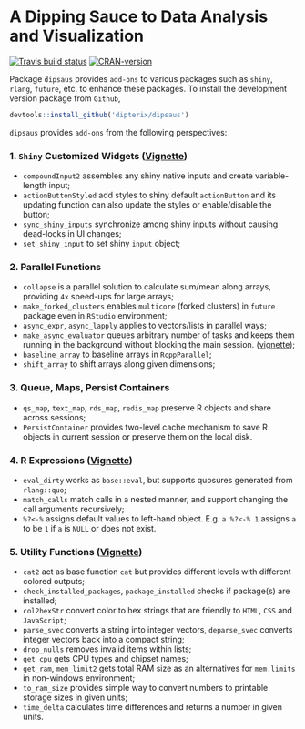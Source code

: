 # A Dipping Sauce to Data Analysis and Visualization

[![Travis build status](https://travis-ci.org/dipterix/dipsaus.svg?branch=master)](https://travis-ci.org/dipterix/dipsaus)
[![CRAN-version](https://www.r-pkg.org/badges/version/dipsaus)](https://CRAN.R-project.org/package=dipsaus)
<!-- [![Cran-version](http://cranlogs.r-pkg.org/badges/grand-total/dipsaus)](https://CRAN.R-project.org/package=dipsaus) -->


Package `dipsaus` provides `add-ons` to various packages such as `shiny`, `rlang`, `future`, etc. to enhance these packages. To install the development version package from `Github`,

```r
devtools::install_github('dipterix/dipsaus')
```

`dipsaus` provides `add-ons` from the following perspectives:

### 1. `Shiny` Customized Widgets ([Vignette](https://dipterix.github.io/dipsaus/articles/shiny_customized_widgets.html))

* `compoundInput2` assembles any shiny native inputs and create variable-length input;
* `actionButtonStyled` add styles to shiny default `actionButton` and its updating function can also update the styles or enable/disable the button;
* `sync_shiny_inputs` synchronize among shiny inputs without causing dead-locks in UI changes;
* `set_shiny_input` to set shiny `input` object;

### 2. Parallel Functions

* `collapse` is a parallel solution to calculate sum/mean along arrays, providing `4x` speed-ups for large arrays;
* `make_forked_clusters` enables `multicore` (forked clusters) in `future` package even in `RStudio` environment;
* `async_expr`, `async_lapply` applies to vectors/lists in parallel ways;
* `make_async_evaluator` queues arbitrary number of tasks and keeps them running in the background without blocking the main session. ([vignette](https://dipterix.github.io/dipsaus/articles/async_evaluator.html));
* `baseline_array` to baseline arrays in `RcppParallel`;
* `shift_array` to shift arrays along given dimensions;

### 3. Queue, Maps, Persist Containers

<!--* `qs_queue`, `text_queue`, `rds_queue`, `redis_queue` queue R objects and share across sessions; -->
* `qs_map`, `text_map`, `rds_map`, `redis_map` preserve R objects and share across sessions;
* `PersistContainer` provides two-level cache mechanism to save R objects in current session or preserve them on the local disk.

### 4. R Expressions ([Vignette](https://dipterix.github.io/dipsaus/articles/r_expr_addons.html))

* `eval_dirty` works as `base::eval`, but supports quosures generated from `rlang::quo`;
* `match_calls` match calls in a nested manner, and support changing the call arguments recursively;
* `%?<-%` assigns default values to left-hand object. E.g. `a %?<-% 1` assigns `a` to be `1` if `a` is `NULL` or does not exist.

### 5. Utility Functions ([Vignette](https://dipterix.github.io/dipsaus/articles/utility_functions.html))

* `cat2` act as base function `cat` but provides different levels with different colored outputs;
* `check_installed_packages`, `package_installed` checks if package(s) are installed;
* `col2hexStr` convert color to hex strings that are friendly to `HTML`, `CSS` and `JavaScript`;
* `parse_svec` converts a string into integer vectors, `deparse_svec` converts integer vectors back into a compact string;
* `drop_nulls` removes invalid items within lists;
* `get_cpu` gets CPU types and chipset names;
* `get_ram`, `mem_limit2` gets total RAM size as an alternatives for `mem.limits` in non-windows environment;
* `to_ram_size` provides simple way to convert numbers to printable storage sizes in given units;
* `time_delta` calculates time differences and returns a number in given units.

